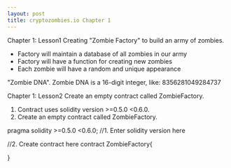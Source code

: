 ```yaml
---
layout: post
title: cryptozombies.io Chapter 1
---
```


Chapter 1: Lesson1
Creating "Zombie Factory" to build an army of zombies.

* Factory will maintain a database of all zombies in our army
* Factory will have a function for creating new zombies
* Each zombie will have a random and unique appearance

"Zombie DNA". Zombie DNA is a 16-digit integer, like:
8356281049284737


Chapter 1: Lesson2
Create an empty contract called ZombieFactory.

1. Contract uses solidity version >=0.5.0 <0.6.0.
2. Create an empty contract called ZombieFactory.


pragma solidity >=0.5.0 <0.6.0; //1. Enter solidity version here

//2. Create contract here
contract ZombieFactory{

}
